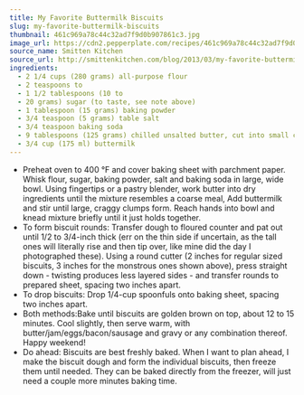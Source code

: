 ```yaml
---
title: My Favorite Buttermilk Biscuits
slug: my-favorite-buttermilk-biscuits
thumbnail: 461c969a78c44c32ad7f9d0b907861c3.jpg
image_url: https://cdn2.pepperplate.com/recipes/461c969a78c44c32ad7f9d0b907861c3.jpg
source_name: Smitten Kitchen
source_url: http://smittenkitchen.com/blog/2013/03/my-favorite-buttermilk-biscuits/
ingredients:
  - 2 1/4 cups (280 grams) all-purpose flour
  - 2 teaspoons to
  - 1 1/2 tablespoons (10 to
  - 20 grams) sugar (to taste, see note above)
  - 1 tablespoon (15 grams) baking powder
  - 3/4 teaspoon (5 grams) table salt
  - 3/4 teaspoon baking soda
  - 9 tablespoons (125 grams) chilled unsalted butter, cut into small chunks
  - 3/4 cup (175 ml) buttermilk
---
```


* Preheat oven to 400 °F and cover baking sheet with parchment paper. Whisk flour, sugar, baking powder, salt and baking soda in large, wide bowl. Using fingertips or a pastry blender, work butter into dry ingredients until the mixture resembles a coarse meal, Add buttermilk and stir until large, craggy clumps form. Reach hands into bowl and knead mixture briefly until it just holds together.
* To form biscuit rounds: Transfer dough to floured counter and pat out until 1/2 to 3/4-inch thick (err on the thin side if uncertain, as the tall ones will literally rise and then tip over, like mine did the day I photographed these). Using a round cutter (2 inches for regular sized biscuits, 3 inches for the monstrous ones shown above), press straight down - twisting produces less layered sides - and transfer rounds to prepared sheet, spacing two inches apart.
* To drop biscuits: Drop 1/4-cup spoonfuls onto baking sheet, spacing two inches apart.
* Both methods:Bake until biscuits are golden brown on top, about 12 to 15 minutes. Cool slightly, then serve warm, with butter/jam/eggs/bacon/sausage and gravy or any combination thereof. Happy weekend!
* Do ahead: Biscuits are best freshly baked. When I want to plan ahead, I make the biscuit dough and form the individual biscuits, then freeze them until needed. They can be baked directly from the freezer, will just need a couple more minutes baking time.
